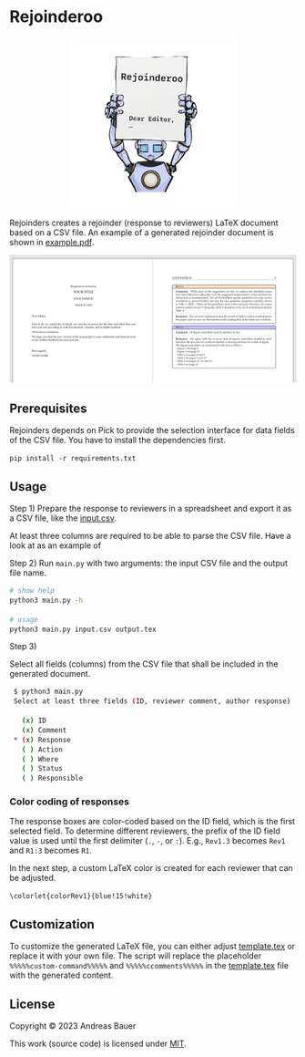 # Rejoinderoo

<p align="center"><img src="images/logo.png"></p>

Rejoinders creates a rejoinder (response to reviewers) LaTeX document based on a CSV file.
An example of a generated rejoinder document is shown in [example.pdf](./example.pdf).

<p align="center"><img src="images/screenshot.png"></p>

## Prerequisites

Rejoinders depends on Pick to provide the selection interface for
data fields of the CSV file.
You have to install the dependencies first.

`pip install -r requirements.txt`

## Usage

Step 1) Prepare the response to reviewers in a spreadsheet and export it as a CSV file,
like the [input.csv](./input.csv).

At least three columns are required to be able to parse the CSV file.
Have a look at  as an example of

Step 2) Run `main.py` with two arguments: the input CSV file and the output file name.

```sh
# show help
python3 main.py -h

# usage
python3 main.py input.csv output.tex
```

Step 3)

Select all fields (columns) from the CSV file
that shall be included in the generated document.

```sh
 $ python3 main.py
 Select at least three fields (ID, reviewer comment, author response)

   (x) ID
   (x) Comment
 * (x) Response
   ( ) Action
   ( ) Where
   ( ) Status
   ( ) Responsible
```

### Color coding of responses

The response boxes are color-coded based on the ID field,
which is the first selected field.
To determine different reviewers, the prefix of the ID field value is used until the first delimiter (`.`, `-`, or `:`).
E.g., `Rev1.3` becomes `Rev1` and `R1:3` becomes `R1`.

In the next step, a custom LaTeX color is created for each reviewer that can be adjusted.

`\colorlet{colorRev1}{blue!15!white}`

## Customization

To customize the generated LaTeX file, you can either adjust [template.tex](./template.tex) or replace it with your own file.
The script will replace the placeholder `%%%%%custom-command%%%%%` and `%%%%%ccomments%%%%%` in the [template.tex](./template.tex) file with the generated content.

## License

Copyright © 2023 Andreas Bauer

This work (source code) is licensed under  [MIT](./LICENSE).
